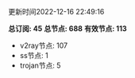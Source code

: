更新时间2022-12-16 22:49:16

**总订阅: 45**
**总节点: 688**
**有效节点: 113**
- v2ray节点: 107
- ss节点: 1
- trojan节点: 5
